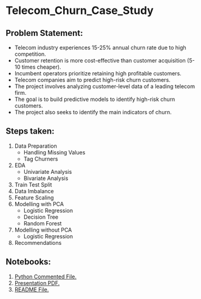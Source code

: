 # Telecom_Churn_Case_Study
## Problem Statement:
- Telecom industry experiences 15-25% annual churn rate due to high competition.
- Customer retention is more cost-effective than customer acquisition (5-10 times cheaper).
- Incumbent operators prioritize retaining high profitable customers.
- Telecom companies aim to predict high-risk churn customers.
- The project involves analyzing customer-level data of a leading telecom firm.
- The goal is to build predictive models to identify high-risk churn customers.
- The project also seeks to identify the main indicators of churn.

## Steps taken:
1. Data Preparation
    - Handling Missing Values
    - Tag Churners
2. EDA
    - Univariate Analysis
    - Bivariate Analysis
3. Train Test Split
4. Data Imbalance
5. Feature Scaling
6. Modelling with PCA
    - Logistic Regression
    - Decision Tree
    - Random Forest
7. Modelling without PCA
    - Logistic Regression
8. Recommendations

## Notebooks:
1. <a href="Telecom_Churn_Case_Study_Manish_Radhika_Sarswati.ipynb" target="_blank">Python Commented File.</a>
2. <a href=".pdf" target="_blank">Presentation PDF.</a>
3. <a href="https://radhikakute.github.io/Telecom_Churn_Manish_Radhika_Sarswati/" target="_blank">README File.</a>
